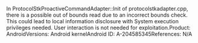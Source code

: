 In ProtocolStkProactiveCommandAdapter::Init of protocolstkadapter.cpp, there is a possible out of bounds read due to an incorrect bounds check. This could lead to local information disclosure with System execution privileges needed. User interaction is not needed for exploitation.Product: AndroidVersions: Android kernelAndroid ID: A-204585345References: N/A